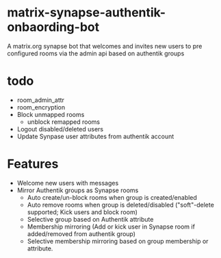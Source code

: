 # matrix-synapse-authentik-onbaording-bot
A matrix.org synapse bot that welcomes and invites new users to pre configured rooms via the admin api based on authentik groups


# todo

* room_admin_attr
* room_encryption
* Block unmapped rooms
  * unblock remapped rooms
* Logout disabled/deleted users
* Update Synpase user attributes from authentik account

# Features

* Welcome new users with messages
* Mirror Authentik groups as Synapse rooms
  * Auto create/un-block rooms when group is created/enabled
  * Auto remove rooms when group is deleted/disabled ("soft"-delete supported; Kick users and block room)
  * Selective group based on Authentik attribute
  * Membership mirroring (Add or kick user in Synapse room if added/removed from authentik group)
  * Selective membership mirroring based on group membership or attribute.
